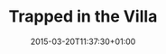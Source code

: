 ---
clipterms:
- Close-Up
commentary: ''
date: '2015-03-20T11:37:30+01:00'
director_first: D.W.
director_last: Griffith
film: Lonely Villa, The
length: 0:16
quicktime: trapped_in_the_villa.mov
source: 2000 Grapevine
title: Trapped in the Villa
year: '1909'
---